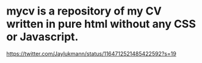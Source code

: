 # mycv is a repository of my CV written in pure html without any CSS or Javascript. 
https://twitter.com/Jaylukmann/status/1164712521485422592?s=19
